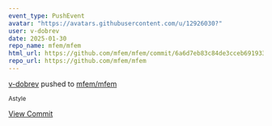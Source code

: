 ```yaml
---
event_type: PushEvent
avatar: "https://avatars.githubusercontent.com/u/12926030?"
user: v-dobrev
date: 2025-01-30
repo_name: mfem/mfem
html_url: https://github.com/mfem/mfem/commit/6a6d7eb83c84de3cceb691933f9757fe3037b3b2
repo_url: https://github.com/mfem/mfem
---
```


<a href='https://github.com/v-dobrev' target='_blank'>v-dobrev</a> pushed to <a href='https://github.com/mfem/mfem' target='_blank'>mfem/mfem</a>

<small>Astyle</small>

<a href='https://github.com/mfem/mfem/commit/6a6d7eb83c84de3cceb691933f9757fe3037b3b2' target='_blank'>View Commit</a>